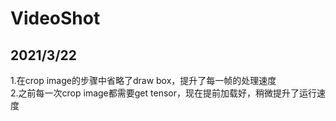 # VideoShot

## 2021/3/22
1.在crop image的步骤中省略了draw box，提升了每一帧的处理速度 \
2.之前每一次crop image都需要get tensor，现在提前加载好，稍微提升了运行速度
